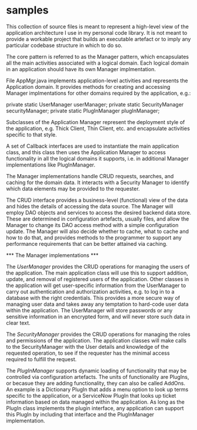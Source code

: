 # samples

This collection of source files is meant to represent a high-level view of the application architecture I use in my personal code library. It is not meant to provide a workable project that builds an executable artefact or to imply any particular codebase structure in which to do so.

The core pattern is referred to as the Manager pattern, which encapsulates all the main activities associated with a logical domain. Each logical domain in an application should have its own Manager implmentation.

File AppMgr.java implements application-level activities and represents the Application domain. It provides methods for creating and accessing Manager implmentations for other domains required by the application, e.g.:

private static UserManager userManager;
private static SecurityManager securityManager;
private static PlugInManager plugInManager;
 
Subclasses of the Application Manager represent the deployment style of the application, e.g. Thick Client, Thin Client, etc. and encapsulate activities specific to that style.

A set of Callback interfaces are used to instantiate the main application class, and this class then uses the Application Manager to access functionality in all the logical domains it supports, i.e. in additional Manager implementations like PlugInManager.

The Manager implementations handle CRUD requests, searches, and caching for the domain data. It interacts with a Security Manager to identify which data elements may be provided to the requester.

The CRUD interface provides a business-level (functional) view of the data and hides the details of accessing the data source. The Manager will employ DAO objects and services to access the desired backend data store. These are determined in configuration artefacts, usually files, and allow the Manager to change its DAO access method with a simple configuration update. The Manager will also decide whether to cache, what to cache and how to do that, and provides methods to the programmer to support any performance requirements that can be better attained via caching.

*** The Manager implementations ***

The *UserManager* provides the CRUD operations for managing the users of the application. The main application class will use this to support addition, update, and removal of registered users of the application. Other classes in the application will get user-specific information from the UserManager to carry out authentication and authorization activities, e.g. to log in to a database with the right credentials. This provides a more secure way of managing user data and takes away any temptation to hard-code user data within the application. The UserManager will store passwords or any sensitive information in an encrypted form, and will never store such data in clear text.

The *SecurityManager* provides the CRUD operations for managing the roles and permissions of the application. The application classes will make calls to the SecurityManager with the User details and knowledge of the requested operation, to see if the requester has the minimal access required to fulfill the request.

The *PlugInManager* supports dynamic loading of functionality that may be controlled via configuration artefacts. The units of functionality are PlugIns, or becasue they are adding functionality, they can also be called AddOns. An example is a Dictionary PlugIn that adds a menu option to look up terms specific to the application, or a ServiceNow PlugIn that looks up ticket information based on data managed within the application. As long as the PlugIn class implements the plugin interface, any application can support this PlugIn by including that interface and the PlugInManager implementation.



